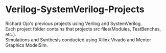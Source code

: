 # Verilog-SystemVerilog-Projects
Richard Ojo's previous projects using Verilog and SystemVerilog.                
Each project folder contains that projects src files(Modules, TestBenches, etc.).   
Simulations and Synthesis conducted using Xilinx Vivado and Mentor Graphics ModelSim.
